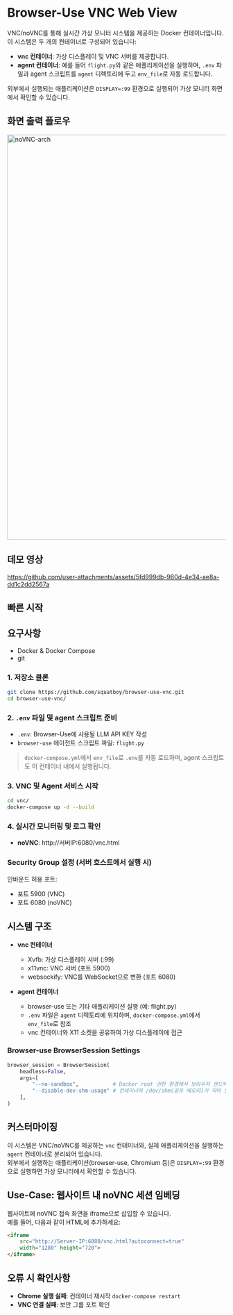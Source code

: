# Browser-Use VNC Web View
VNC/noVNC를 통해 실시간 가상 모니터 시스템을 제공하는 Docker 컨테이너입니다.  
이 시스템은 두 개의 컨테이너로 구성되어 있습니다:  
- **vnc 컨테이너**: 가상 디스플레이 및 VNC 서버를 제공합니다.  
- **agent 컨테이너**: 예를 들어 `flight.py`와 같은 애플리케이션을 실행하며, `.env` 파일과 agent 스크립트를 `agent` 디렉토리에 두고 `env_file`로 자동 로드합니다.  

외부에서 실행되는 애플리케이션은 `DISPLAY=:99` 환경으로 실행되어 가상 모니터 화면에서 확인할 수 있습니다.

## 화면 출력 플로우
<img width="996" height="933" alt="noVNC-arch" src="https://github.com/user-attachments/assets/33de6c7a-f74b-4330-85f1-72ee5840e53c" />

## 데모 영상

https://github.com/user-attachments/assets/5fd999db-980d-4e34-ae8a-dd1c2dd2567a


## 빠른 시작

## 요구사항
- Docker & Docker Compose
- git

### 1. 저장소 클론
```bash
git clone https://github.com/squatboy/browser-use-vnc.git
cd browser-use-vnc/
```

### 2. `.env` 파일 및 agent 스크립트 준비
- `.env`: Browser-Use에 사용될 LLM API KEY 작성
- `browser-use` 에이전트 스크립트 파일: `flight.py`

> `docker-compose.yml`에서 `env_file`로 `.env`를 자동 로드하며, agent 스크립트도 이 컨테이너 내에서 실행됩니다.

### 3. VNC 및 Agent 서비스 시작
```bash
cd vnc/
docker-compose up -d --build
```

### 4. 실시간 모니터링 및 로그 확인
- **noVNC**: http://서버IP:6080/vnc.html

### Security Group 설정 (서버 호스트에서 실행 시)
인바운드 허용 포트:
- 포트 5900 (VNC)
- 포트 6080 (noVNC)

## 시스템 구조

- **vnc 컨테이너**  
  - Xvfb: 가상 디스플레이 서버 (:99)  
  - x11vnc: VNC 서버 (포트 5900)  
  - websockify: VNC를 WebSocket으로 변환 (포트 6080)  

- **agent 컨테이너**  
  - browser-use 또는 기타 애플리케이션 실행 (예: flight.py)  
  - `.env` 파일은 `agent` 디렉토리에 위치하며, `docker-compose.yml`에서 `env_file`로 참조  
  - vnc 컨테이너와 X11 소켓을 공유하여 가상 디스플레이에 접근  


### Browser-use BrowserSession Settings

```python
browser_session = BrowserSession(
    headless=False,
    args=[
        "--no-sandbox",           # Docker root 권한 환경에서 브라우저 샌드박스가 충돌하므로 비활성화 필요
        "--disable-dev-shm-usage" # 컨테이너의 /dev/shm(공유 메모리)가 작아 발생하는 크래시/메모리 부족 문제를 피하기 위해
    ],
)
```

## 커스터마이징
이 시스템은 VNC/noVNC를 제공하는 `vnc` 컨테이너와, 실제 애플리케이션을 실행하는 `agent` 컨테이너로 분리되어 있습니다.  
외부에서 실행하는 애플리케이션(browser-use, Chromium 등)은 `DISPLAY=:99` 환경으로 실행하면 가상 모니터에서 확인할 수 있습니다.

## Use-Case: 웹사이트 내 noVNC 세션 임베딩
웹사이트에 noVNC 접속 화면을 iframe으로 삽입할 수 있습니다.  
예를 들어, 다음과 같이 HTML에 추가하세요:

```html
<iframe
    src="http://Server-IP:6080/vnc.html?autoconnect=true"
    width="1280" height="720">
</iframe>
```


## 오류 시 확인사항

- **Chrome 실행 실패**: 컨테이너 재시작 `docker-compose restart`
- **VNC 연결 실패**: 보안 그룹 포트 확인
